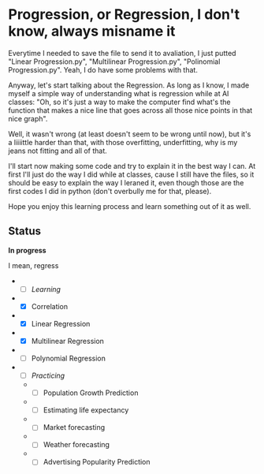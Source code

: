 # Progression, or Regression, I don't know, always misname it

Everytime I needed to save the file to send it to avaliation, I just putted "Linear Progression.py", "Multilinear Progression.py", "Polinomial Progression.py". Yeah, I do have some problems with that.

Anyway, let's start talking about the Regression. As long as I know, I made myself a simple way of understanding what is regression while at AI classes: "Oh, so it's just a way to make the computer find what's the function that makes a nice line that goes across all those nice points in that nice graph".

Well, it wasn't wrong (at least doesn't seem to be wrong until now), but it's a liiiittle harder than that, with those overfitting, underfitting, why is my jeans not fitting and all of that.

I'll start now making some code and try to explain it in the best way I can. At first I'll just do the way I did while at classes, cause I still have the files, so it should be easy to explain the way I leraned it, even though those are the first codes I did in python (don't overbully me for that, please).

Hope you enjoy this learning process and learn something out of it as well.

## Status
**In progress**

I mean, regress

* - [ ] *Learning*
 * - [X] Correlation
 * - [X] Linear Regression
 * - [X] Multilinear Regression
 * - [ ] Polynomial Regression
* - [ ] *Practicing*
  * - [ ] Population Growth Prediction
  * - [ ] Estimating life expectancy
  * - [ ] Market forecasting
  * - [ ] Weather forecasting
  * - [ ] Advertising Popularity Prediction
